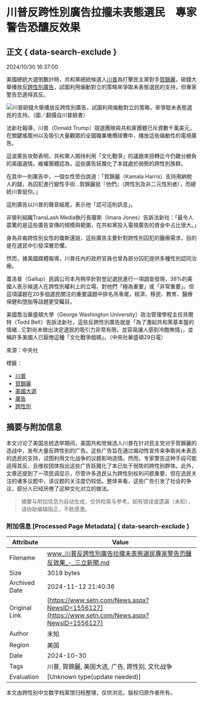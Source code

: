 # 川普反跨性別廣告拉攏未表態選民　專家警告恐釀反效果

## 正文 { data-search-exclude }


2024/10/30 16:37:00

美國總統大選倒數計時，共和黨總統候選人[川普](https://www.setn.com/Klist.aspx?TagID=15629)為打擊民主黨對手[賀錦麗](https://www.setn.com/Klist.aspx?TagID=364713)，砸錢大舉播放反[跨性別](https://www.setn.com/Klist.aspx?TagID=21908)[廣告](https://www.setn.com/Klist.aspx?TagID=137)，試圖利用煽動對立的策略來爭取未表態選民的支持，但專家警告恐適得其反。

![川普砸錢大舉播放反跨性別廣告，試圖利用煽動對立的策略，來爭取未表態選民的支持。（圖／翻攝自川普臉書）](https://attach.setn.com/newsimages/2024/10/30/4872617-PH.jpg)

法新社報導，川普（Donald Trump）競選團隊與共和黨團體已斥資數千萬美元，在關鍵搖擺州以及吸引大量觀眾的全國職業橄欖球賽中，播放這些煽動性的電視廣告。

這波廣告攻勢表明，共和黨人期待利用「文化戰爭」的議題來扭轉迄今仍難分勝負的美國選情。維權團體認為，這些廣告妖魔化了本就處於弱勢的跨性別族群。

在其中一則廣告中，一個女性旁白說道：「賀錦麗（Kamala Harris）支持用納稅人的錢，為囚犯進行變性手術…賀錦麗挺『他們』（跨性別及非二元性別者），而總統川普挺你。」

這則廣告以川普的聲音結尾，表示他「認可這則訊息」。

非營利組織TransLash Media執行長瓊斯（Imara Jones）告訴法新社：「最令人震驚的是這些廣告宣傳的規模與範圍，在共和黨投入電視廣告的資金中占比很大。」

身為非裔跨性別女性的瓊斯還說，這些廣告主要針對跨性別囚犯的醫療需求，目的是在選民中引發深層恐懼。

然而，據美國媒體報導，川普任內的政府官員也曾為部分囚犯提供多種性別認同治療。

蓋洛普（Gallup）民調公司本月稍早針對登記選民進行一項調查發現，38%的美國人表示候選人在跨性別權利上的立場，對他們「極為重要」或「非常重要」。但這項議題在20多個選民關注的重要議題中排名吊車尾，經濟、移民、教育、醫療保健和墮胎等話題更受矚目。

美國喬治華盛頓大學（George Washington University）政治管理學程主任貝爾特（Todd Belt）告訴法新社，這些反跨性別廣告就是「為了激起共和黨基本盤的情緒…它對尚未做出決定選民的吸引力非常有限，並容易讓人感到冷酷無情」，並稱許多美國人已厭倦這種「文化戰爭戲碼」。（中央社華盛頓29日電）

來源：中央社

標籤： 
- [川普](https://www.setn.com/Klist.aspx?TagID=15629)
- [賀錦麗](https://www.setn.com/Klist.aspx?TagID=364713)
- [美國大選](https://www.setn.com/Klist.aspx?TagID=93760)
- [廣告](https://www.setn.com/Klist.aspx?TagID=137)
- [跨性別](https://www.setn.com/Klist.aspx?TagID=21908)
<!-- tcd_original_link https://www.setn.com/News.aspx?NewsID=1556127 -->
## 摘要与附加信息

<!-- tcd_abstract -->
本文讨论了美国总统选举期间，美国共和党候选人川普在针对民主党对手賀錦麗的选战中，发布大量反跨性别的广告。这些广告旨在通过煽动性宣传来争取尚未表态的选民的支持，试图利用文化战争的议题影响选情。然而，专家警告这种手段可能适得其反，且维权团体指出这些广告妖魔化了本已处于弱势的跨性别群体。此外，文章还提到了一项民调显示，尽管许多选民认为跨性别权利问题重要，但在选民关注的诸多议题中，该议题的关注度仍较低。整体来看，这些广告引发了社会的争议，部分人已经厌倦了这种文化对立的做法。
<!-- tcd_abstract_end -->

> 摘要与附加信息为自动生成，仅供检索与参考。如有错误或遗漏（未知），请协助编辑指正，不胜感激。

### 附加信息 [Processed Page Metadata] { data-search-exclude }

| Attribute       | Value                                  |
|-----------------|----------------------------------------|
| Filename        | www_川普反跨性別廣告拉攏未表態選民專家警告恐釀反效果_-_三立新聞.md                             |
| Size            | 3019 bytes                           |
| Archived Date   | 2024-11-12 21:40:36                             |
| Original Link   | [https://www.setn.com/News.aspx?NewsID=1556127](https://www.setn.com/News.aspx?NewsID=1556127)                       |
| Author          | 未知                               |
| Region          | 美国                               |
| Date            | 2024-10-30                                 |
| Tags            | 川普, 賀錦麗, 美国大选, 广告, 跨性别, 文化战争                                 |
| Evaluation            | [Unknown type(update needed)]                                 |
<!-- tcd_table_end -->

本文由跨性别中文数字档案馆归档整理，仅供浏览。版权归原作者所有。

